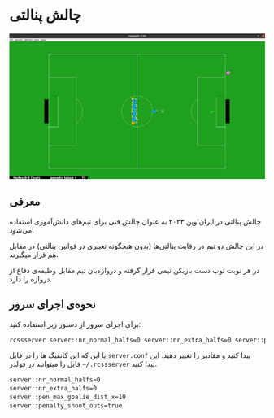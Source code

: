 # چالش پنالتی

![](/docs/2D/FA/challenge/img/penalty.png)

## معرفی
چالش پنالتی در ایران‌اوپن ۲۰۲۳ به عنوان چالش فنی برای تیم‌های دانش‌آموزی استفاده می‌شود.

در این چالش دو تیم در رقابت پنالتی‌ها (بدون هیچگونه تغییری در قوانین پنالتی) در مقابل هم قرار میگیرند.

در هر نوبت توپ دست بازیکن تیمی قرار گرفته و دروازه‌بان تیم مقابل وظیفه‌ی دفاع از دروازه را دارد.


## نحوه‌ی اجرای سرور
برای اجرای سرور از دستور زیر استفاده کنید:

```bash
rcssserver server::nr_normal_halfs=0 server::nr_extra_halfs=0 server::pen_max_goalie_dist_x=10 server::penalty_shoot_outs=true
```

یا این که این کانفیگ ها را در فایل `server.conf` پیدا کنید و مقادیر را تغییر دهید.
این فایل را میتوانید در فولدر `~/.rcssserver` پیدا کنید.

```bash
server::nr_normal_halfs=0 
server::nr_extra_halfs=0 
server::pen_max_goalie_dist_x=10 
server::penalty_shoot_outs=true
```

